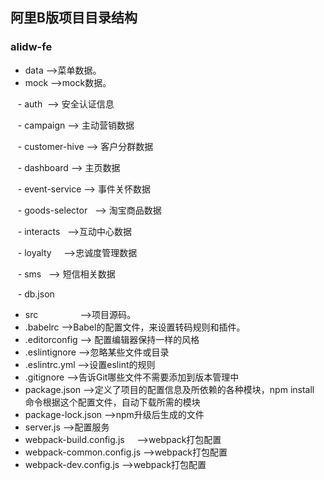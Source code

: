 ## 阿里B版项目目录结构

### alidw-fe

- data                -->菜单数据。
- mock                -->mock数据。

    - auth  --> 安全认证信息
    
    - campaign  --> 主动营销数据
    
    - customer-hive --> 客户分群数据
    
    - dashboard  --> 主页数据
    
    - event-service  --> 事件关怀数据
    
    - goods-selector   --> 淘宝商品数据
    
    - interacts   -->互动中心数据
    
    - loyalty     -->忠诚度管理数据
    
    - sms    --> 短信相关数据
    
    - db.json
    
- src                 -->项目源码。
- .babelrc            -->Babel的配置文件，来设置转码规则和插件。
- .editorconfig       --> 配置编辑器保持一样的风格
- .eslintignore       -->忽略某些文件或目录
- .eslintrc.yml       -->设置eslint的规则
- .gitignore          -->告诉Git哪些文件不需要添加到版本管理中
- package.json        -->定义了项目的配置信息及所依赖的各种模块，npm install 命令根据这个配置文件，自动下载所需的模块
- package-lock.json   -->npm升级后生成的文件
- server.js            -->配置服务
- webpack-build.config.js      -->webpack打包配置
- webpack-common.config.js     -->webpack打包配置
- webpack-dev.config.js        -->webpack打包配置
  
